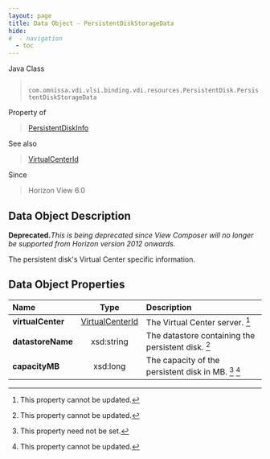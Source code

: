 ```yaml
---
layout: page
title: Data Object - PersistentDiskStorageData
hide:
#  - navigation
  - toc
---
```






Java Class
> ` com.omnissa.vdi.vlsi.binding.vdi.resources.PersistentDisk.PersistentDiskStorageData`

Property of
> [PersistentDiskInfo](vdi.resources.PersistentDisk.PersistentDiskInfo.md#field_detail)

See also
> [VirtualCenterId](vdi.entity.VirtualCenterId.md)

Since
> Horizon View 6.0


## Data Object Description

**Deprecated.**_This is being deprecated since View Composer will no longer be supported from Horizon version 2012 onwards._

The persistent disk's Virtual Center specific information.

## Data Object Properties

 Name | Type | Description
:---|:---:|:---
**virtualCenter**| [VirtualCenterId](vdi.entity.VirtualCenterId.md)|  The Virtual Center server. [^2]
**datastoreName**|  xsd:string|  The datastore containing the persistent disk. [^2]
**capacityMB**|  xsd:long|  The capacity of the persistent disk in MB. [^1] [^2]


 


[^1]: This property need not be set.
[^2]: This property cannot be updated.